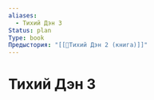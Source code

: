 ```yaml
---
aliases:
  - Тихий Дэн 3
Status: plan
Type: book
Предыстория: "[[📘Тихий Дэн 2 (книга)]]"
---
```

# Тихий Дэн 3
